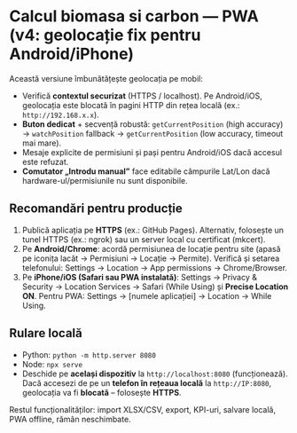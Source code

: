 # Calcul biomasa si carbon — PWA (v4: geolocație fix pentru Android/iPhone)

Această versiune îmbunătățește geolocația pe mobil:
- Verifică **contextul securizat** (HTTPS / localhost). Pe Android/iOS, geolocația este blocată în pagini HTTP din rețea locală (ex.: `http://192.168.x.x`).
- **Buton dedicat** + secvență robustă: `getCurrentPosition` (high accuracy) → `watchPosition` fallback → `getCurrentPosition` (low accuracy, timeout mai mare).
- Mesaje explicite de permisiuni și pași pentru Android/iOS dacă accesul este refuzat.
- **Comutator „Introdu manual”** face editabile câmpurile Lat/Lon dacă hardware-ul/permisiunile nu sunt disponibile.

## Recomandări pentru producție
1. Publică aplicația pe **HTTPS** (ex.: GitHub Pages). Alternativ, folosește un tunel HTTPS (ex.: ngrok) sau un server local cu certificat (mkcert).
2. Pe **Android/Chrome**: acordă permisiunea de locație pentru site (apasă pe iconița lacăt → Permisiuni → Locație → Permite). Verifică și setarea telefonului: Settings → Location → App permissions → Chrome/Browser.
3. Pe **iPhone/iOS (Safari sau PWA instalată)**: Settings → Privacy & Security → Location Services → Safari (While Using) și **Precise Location ON**. Pentru PWA: Settings → [numele aplicației] → Location → While Using.

## Rulare locală
- Python: `python -m http.server 8080`
- Node: `npx serve`
- Deschide pe **același dispozitiv** la `http://localhost:8080` (funcționează). Dacă accesezi de pe un **telefon în rețeaua locală** la `http://IP:8080`, geolocația va fi **blocată** – folosește **HTTPS**.

Restul funcționalităților: import XLSX/CSV, export, KPI-uri, salvare locală, PWA offline, rămân neschimbate.
